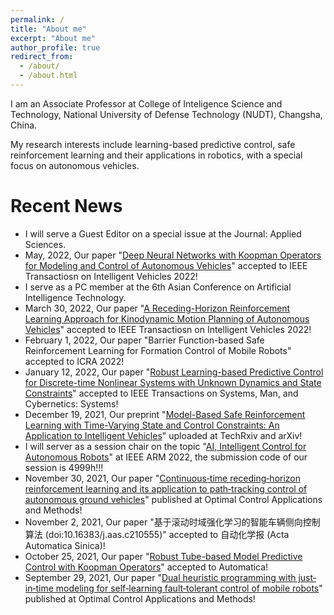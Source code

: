 ```yaml
---
permalink: /
title: "About me"
excerpt: "About me"
author_profile: true
redirect_from: 
  - /about/
  - /about.html
---
```

I am an Associate Professor at College of Inteligence Science and Technology, National University of Defense Technology (NUDT), Changsha, China. 

My research interests include learning-based predictive control, safe reinforcement learning and their applications in robotics, with a special focus on autonomous vehicles.

Recent News 
======
* I will serve a Guest Editor on a special issue at the Journal: Applied Sciences.
* May, 2022, Our paper "[Deep Neural Networks with Koopman Operators for Modeling and Control of Autonomous Vehicles]([https://ieeexplore.ieee.org/document/9756946](https://ieeexplore.ieee.org/document/9790335))" accepted to IEEE Transactiosn on Intelligent Vehicles 2022!
* I serve as a PC member at the 6th Asian Conference on Artificial Intelligence Technology.
* March 30, 2022, Our paper "[A Receding-Horizon Reinforcement Learning Approach for Kinodynamic Motion Planning of Autonomous Vehicles](https://ieeexplore.ieee.org/document/9756946)" accepted to IEEE Transactiosn on Intelligent Vehicles 2022!
* February 1, 2022, Our paper "Barrier Function-based Safe Reinforcement Learning for Formation Control of Mobile Robots" accepted to ICRA 2022!
* January 12, 2022, Our paper "[Robust Learning-based Predictive Control for Discrete-time Nonlinear Systems with Unknown Dynamics and State Constraints](https://arxiv.org/abs/1911.09827)" accepted to IEEE Transactions on Systems, Man, and Cybernetics: Systems!
* December 19, 2021, Our preprint "[Model-Based Safe Reinforcement Learning with Time-Varying State and Control Constraints: An Application to Intelligent Vehicles](https://doi.org/10.36227/techrxiv.17205740.v2)" uploaded at TechRxiv and arXiv!
* I will server as a session chair on the topic "[AI, Intelligent  Control for Autonomous Robots](http://www.ieee-arm.org/index.php/invited-sessions/)"   at IEEE ARM 2022, the submission code of our session is 4999h!!!
* November 30, 2021, Our paper "[Continuous‐time receding‐horizon reinforcement learning and its application to path‐tracking control of autonomous ground vehicles](http://doi.org/10.1002/oca.2832)" published at Optimal Control Applications and Methods!
* November 2, 2021, Our paper "基于滚动时域强化学习的智能车辆侧向控制算法 (doi:10.16383/j.aas.c210555)" accepted to 自动化学报 (Acta Automatica Sinica)!
* October 25, 2021, Our paper "[Robust Tube-based Model Predictive Control with Koopman Operators](https://arxiv.org/abs/2108.13011)" accepted to Automatica!
* September 29, 2021, Our paper "[Dual heuristic programming with just‐in‐time modeling for self‐learning fault‐tolerant control of mobile robots](https://onlinelibrary.wiley.com/doi/10.1002/oca.2791)" published at Optimal Control Applications and Methods!

